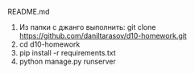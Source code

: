 README.md


1. Из папки с джанго выполнить: git clone https://github.com/daniltarasov/d10-homework.git
2. cd d10-homework
3. pip install -r requirements.txt
4. python manage.py runserver